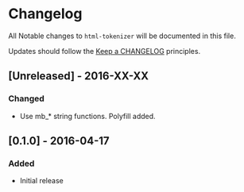 # Changelog

All Notable changes to `html-tokenizer` will be documented in this file.

Updates should follow the [Keep a CHANGELOG](http://keepachangelog.com/) principles.

## [Unreleased] - 2016-XX-XX

### Changed
- Use mb_* string functions.  Polyfill added.

## [0.1.0] - 2016-04-17

### Added
- Initial release
